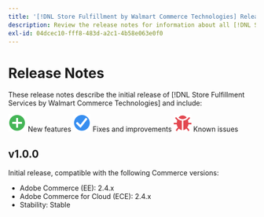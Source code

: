 ```yaml
---
title: '[!DNL Store Fulfillment by Walmart Commerce Technologies] Release Notes'
description: Review the release notes for information about all [!DNL Store Fulfillment by Walmart Commerce Technologies] releases.
exl-id: 04dcec10-fff8-483d-a2c1-4b58e063e0f0
---
```

# Release Notes

These release notes describe the initial release of [!DNL Store Fulfillment Services by Walmart Commerce Technologies] and include:

![New](../assets/new.svg) New features
![Fixed issue](../assets/fix.svg) Fixes and improvements
![Known issue](../assets/bug.svg) Known issues

## v1.0.0

Initial release, compatible with the following Commerce versions:

* Adobe Commerce (EE): 2.4.x
* Adobe Commerce for Cloud (ECE): 2.4.x
* Stability: Stable
